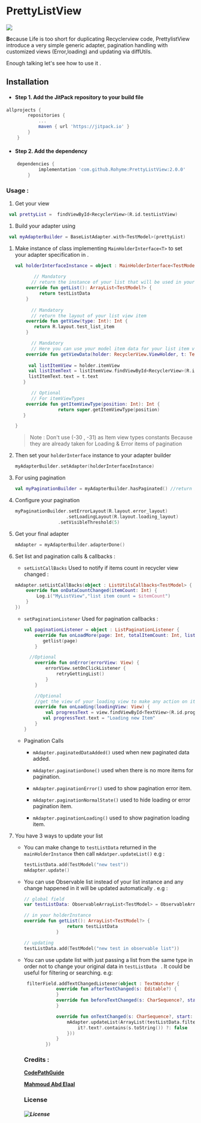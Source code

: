 # PrettyListView 

[![](https://jitpack.io/v/Rohyme/PrettyListView.svg)]((https://jitpack.io/#Rohyme/PrettyListView))

 **B**ecause Life is too short for duplicating Recyclerview code, PrettylistView introduce a very simple generic adapter, pagination handling with customized views (Error,loading) and updating via diffUtils.  

Enough talking let's see how to use it .

## Installation

- #### Step 1. Add the JitPack repository to your build file 

```groovy
allprojects {
		repositories {
			...
			maven { url 'https://jitpack.io' }
		}
	}
```

- #### Step 2. Add the dependency

```groovy
 	dependencies {
	        implementation 'com.github.Rohyme:PrettyListView:2.0.0'
		}
```

###  Usage :

1. Get your view

```kotlin
 val prettyList =  findViewById<RecyclerView>(R.id.testListView)
```

1. Build your adapter using  

```kotlin
 val myAdapterBuilder = BaseListAdapter.with<TestModel>(prettyList)
```

1. Make instance of class implementing `MainHolderInterface<T>` to set your adapter specification in .

   ```kotlin
   val holderInterfaceInstance = object : MainHolderInterface<TestModel> {
         
          // Mandatory
         // return the instance of your list that will be used in your list view
       override fun getList(): ArrayList<TestModel?> {
            return testListData
       }
         
         // Mandatory
         // return the layout of your list view item
       override fun getView(type: Int): Int {
          return R.layout.test_list_item
       }
   
         // Mandatory
         // Here you can use your model item data for your list item view 
       override fun getViewData(holder: RecyclerView.ViewHolder, t: TestModel,             position: Int) {
           
        val listItemView = holder.itemView
        val listItemText = listItemView.findViewById<RecyclerView>(R.id.testListView)
        listItemText.text = t.text
      }
   
         // Optional 
         // For itemViewTypes 
       override fun getItemViewType(position: Int): Int {
                   return super.getItemViewType(position)
      }
   
   }
   
   ```

   > Note : Don't use (-30 , -31) as Item view types constants Because they are already taken for Loading & Error items of pagination



1. Then set your `holderInterface` instance to your adapter builder

   ```kotlin
   myAdapterBuilder.setAdapter(holderInterfaceInstance)
   ```


1. For using pagination

   ```kotlin
   val myPaginationBuilder = myAdapterBuilder.hasPaginated() //return PaginationBuilder instance
   ```

1. Configure your pagination 

   ```kotlin
   myPaginationBuilder.setErrorLayout(R.layout.error_layout)
                      .setLoadingLayout(R.layout.loading_layout)
   				   .setVisibleThreshold(5)
   ```

2. Get your final adapter 

   ```kotlin
   mAdapter = myAdapterBuilder.adapterDone()
   ```

3. Set list and pagination calls & callbacks : 

   -  `setListCallBacks` Used to notify if items count in recycler view changed :

     ```kotlin
     mAdapter.setListCallBacks(object : ListUtilsCallbacks<TestModel> {
         override fun onDataCountChanged(itemCount: Int) {
             Log.i("MyListView","list item count = $itemCount")
         }
     })
     ```

   - `setPaginationListener` Used for pagination callbacks :

     ```kotlin
     val paginationListener = object : ListPaginationListener {
         override fun onLoadMore(page: Int, totalItemCount: Int, listView: RecyclerView) {
            getlist(page)
         }
     
       //Optional
         override fun onError(errorView: View) {
             errorView.setOnClickListener {
                 retryGettingList()
             }
         }
     
         //Optional 
         //get the view of your loading view to make any action on it
         override fun onLoading(loadingView: View) {
             val progressText = view.findViewById<TextView>(R.id.progressText)
         	val progressText.text = "Loading new Item"
         }
     }
     ```

   - Pagination Calls 

     - `mAdapter.paginatedDataAdded()`  used when new paginated data added.

     -  `mAdapter.paginationDone()` used when there is no more items for pagination.

     - `mAdapter.paginationError()` used to show pagination error item.

     - `mAdapter.paginationNormalState()` used to hide loading or error pagination  item.

     - `mAdapter.paginationLoading()` used to show pagination loading item.

4. You have 3 ways to update your list 

   - You can make change to  `testListData` returned in the `mainHolderInstance` then call `mAdatper.updateList()`
     e.g :

     ```kotlin
     testListData.add(TestModel("new test"))
     mAdapter.update()
     ```

   - You can use Observable list instead of your list instance and any change happened in it will be updated automatically .
     e.g :

     ```kotlin
     // global field
     var testListData: ObservableArrayList<TestModel> = ObservableArrayList()
     
     // in your holderInstance 
     override fun getList(): ArrayList<TestModel?> {
                     return testListData
                 }
     
     // updating
     testListData.add(TestModel("new test in observable list"))
     ```

   - You can use update list with just passing a list from the same type in order not to change your original data in `testListData ` . It could be useful for filtering or searching.
     e.g:

     ```kotlin
      filterField.addTextChangedListener(object : TextWatcher {
                 override fun afterTextChanged(s: Editable?) {
                 }
                 override fun beforeTextChanged(s: CharSequence?, start: Int, count: Int, after: Int) {
                 }
     
                 override fun onTextChanged(s: CharSequence?, start: Int, before:Int, count: Int) {
                     mAdapter.updateList(ArrayList(testListData.filter {
                         it?.text?.contains(s.toString()) ?: false
                     }))
                 }
             })
     ```
      ### Credits :

      [**CodePathGuide**](https://github.com/codepath/android_guides/wiki/Endless-Scrolling-with-AdapterViews-and-RecyclerView) 
     
      [**Mahmoud Abd Elaal**](https://github.com/MahmoudAbdelaalMahmoud)

     ### License 

     ##### ![License](https://img.shields.io/badge/License-Apache%202.0-blue.svg)


